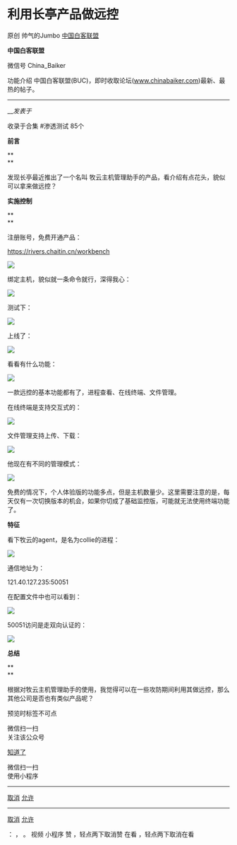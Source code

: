 #  利用长亭产品做远控

原创 帅气的Jumbo [ 中国白客联盟 ](javascript:void\(0\);)

**中国白客联盟** ![]()

微信号 China_Baiker

功能介绍 中国白客联盟(BUC)，即时收取论坛(www.chinabaiker.com)最新、最热的帖子。

____

___发表于_

收录于合集 #渗透测试 85个

**前言**

 **  
**

发现长亭最近推出了一个名叫 牧云主机管理助手的产品，看介绍有点花头，貌似可以拿来做远控？

  

 **实施控制**

 **  
**

注册账号，免费开通产品：

  

https://rivers.chaitin.cn/workbench



![](http://hk-proxy.gitwarp.com/https://raw.githubusercontent.com/tuchuang9/tc1/refs/heads/main/public/20230307161528.png)

               

绑定主机，貌似就一条命令就行，深得我心：

  

![](http://hk-proxy.gitwarp.com/https://raw.githubusercontent.com/tuchuang9/tc1/refs/heads/main/public/20230307161545.png)

  

测试下：

![](http://hk-proxy.gitwarp.com/https://raw.githubusercontent.com/tuchuang9/tc1/refs/heads/main/public/20230307161547.png)

  

               

上线了：

![](http://hk-proxy.gitwarp.com/https://raw.githubusercontent.com/tuchuang9/tc1/refs/heads/main/public/20230307161548.png)

  

               

看看有什么功能：

  

![](http://hk-proxy.gitwarp.com/https://raw.githubusercontent.com/tuchuang9/tc1/refs/heads/main/public/20230307161550.png)

               

一款远控的基本功能都有了，进程查看、在线终端、文件管理。

  

在线终端是支持交互式的：

  

![](http://hk-proxy.gitwarp.com/https://raw.githubusercontent.com/tuchuang9/tc1/refs/heads/main/public/20230307161551.png)

               

文件管理支持上传、下载：

  

![](http://hk-proxy.gitwarp.com/https://raw.githubusercontent.com/tuchuang9/tc1/refs/heads/main/public/20230307161552.png)

               

他现在有不同的管理模式：

  

![](http://hk-proxy.gitwarp.com/https://raw.githubusercontent.com/tuchuang9/tc1/refs/heads/main/public/20230307161554.png)

               

免费的情况下，个人体验版的功能多点，但是主机数量少。这里需要注意的是，每天仅有一次切换版本的机会，如果你切成了基础监控版，可能就无法使用终端功能了。

  

 **特征**

看下牧云的agent，是名为collie的进程：

![](http://hk-proxy.gitwarp.com/https://raw.githubusercontent.com/tuchuang9/tc1/refs/heads/main/public/20230307161556.png)

               

通信地址为：

121.40.127.235:50051

  

在配置文件中也可以看到：

  

![](http://hk-proxy.gitwarp.com/https://raw.githubusercontent.com/tuchuang9/tc1/refs/heads/main/public/20230307161557.png)

               

50051访问是走双向认证的：

  

![](http://hk-proxy.gitwarp.com/https://raw.githubusercontent.com/tuchuang9/tc1/refs/heads/main/public/20230307161558.png)

               

 **总结**

 **  
**

根据对牧云主机管理助手的使用，我觉得可以在一些攻防期间利用其做远控，那么其他公司是否也有类似产品呢？

  

  

  

预览时标签不可点

微信扫一扫  
关注该公众号

[知道了](javascript:;)

微信扫一扫  
使用小程序

****

[取消](javascript:void\(0\);) [允许](javascript:void\(0\);)

****

[取消](javascript:void\(0\);) [允许](javascript:void\(0\);)

： ， 。   视频 小程序 赞 ，轻点两下取消赞 在看 ，轻点两下取消在看

